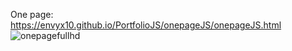 
One page: https://envyx10.github.io/PortfolioJS/onepageJS/onepageJS.html
![onepagefullhd](https://github.com/envyx10/PortfolioJS/assets/29457987/839d051a-e0b2-469e-8dfe-288b9ac0054f)
